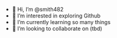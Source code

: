 - 👋 Hi, I’m @smith482
- 👀 I’m interested in exploring Github
- 🌱 I’m currently learning so many things
- 💞️ I’m looking to collaborate on (tbd)

<!---
smith482/smith482 is a ✨ special ✨ repository because its `README.md` (this file) appears on your GitHub profile.
You can click the Preview link to take a look at your changes.
--->
